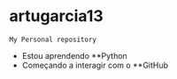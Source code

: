 # artugarcia13
```My Personal repository```
  -  Estou aprendendo **Python
  -  Começando a interagir com o **GitHub
